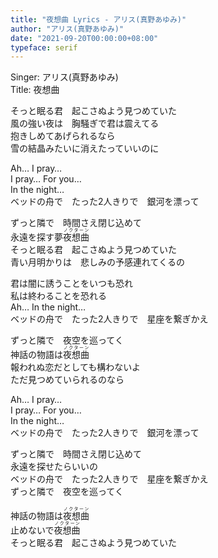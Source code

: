 ```yaml
---
title: "夜想曲 Lyrics - アリス(真野あゆみ)"
author: "アリス(真野あゆみ)"
date: "2021-09-20T00:00:00+08:00"
typeface: serif
---
```


Singer: アリス(真野あゆみ)  
Title: 夜想曲  

そっと眠る君　起こさぬよう見つめていた  
風の強い夜は　胸騒ぎで君は震えてる  
抱きしめてあげられるなら  
雪の結晶みたいに消えたっていいのに  

Ah… I pray…  
I pray… For you…  
In the night…  
ベッドの舟で　たった2人きりで　銀河を漂って  

ずっと隣で　時間さえ閉じ込めて  
永遠を探す夢<ruby>夜想曲<rt>ノクターン</rt></ruby>  
そっと眠る君　起こさぬよう見つめていた  
青い月明かりは　悲しみの予感連れてくるの  

君は闇に誘うことをいつも恐れ  
私は終わることを恐れる  
Ah… In the night…  
ベッドの舟で　たった2人きりで　星座を繋ぎかえ  

ずっと隣で　夜空を巡ってく  
神話の物語は<ruby>夜想曲<rt>ノクターン</rt></ruby>  
報われぬ恋だとしても構わないよ  
ただ見つめていられるのなら  

Ah… I pray…  
I pray… For you…  
In the night…  
ベッドの舟で　たった2人きりで　銀河を漂って  

ずっと隣で　時間さえ閉じ込めて  
永遠を探せたらいいの  
ベッドの舟で　たった2人きりで　星座を繋ぎかえ  
ずっと隣で　夜空を巡ってく  

神話の物語は<ruby>夜想曲<rt>ノクターン</rt></ruby>  
止めないで<ruby>夜想曲<rt>ノクターン</rt></ruby>  
そっと眠る君　起こさぬよう見つめていた  
